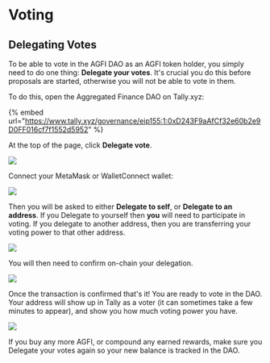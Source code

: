 # Voting

## Delegating Votes

To be able to vote in the AGFI DAO as an AGFI token holder, you simply need to do one thing: **Delegate your votes**. It's crucial you do this before proposals are started, otherwise you will not be able to vote in them.

To do this, open the Aggregated Finance DAO on Tally.xyz:

{% embed url="https://www.tally.xyz/governance/eip155:1:0xD243F9aAfCf32e60b2e9D0FF016cf7f1552d5952" %}

At the top of the page, click **Delegate vote**.

![](https://blog.aggregated.finance/content/images/2022/05/image-4.png)

Connect your MetaMask or WalletConnect wallet:

![](https://blog.aggregated.finance/content/images/2022/05/image-5.png)

Then you will be asked to either **Delegate to self**, or **Delegate to an address**. If you Delegate to yourself then **you** will need to participate in voting. If you delegate to another address, then you are transferring your voting power to that other address.

![](https://blog.aggregated.finance/content/images/2022/05/image-6.png)

You will then need to confirm on-chain your delegation.

![](https://blog.aggregated.finance/content/images/2022/05/image-12.png)

Once the transaction is confirmed that's it! You are ready to vote in the DAO. Your address will show up in Tally as a voter (it can sometimes take a few minutes to appear), and show you how much voting power you have.

![](https://blog.aggregated.finance/content/images/2022/05/image-9.png)

If you buy any more AGFI, or compound any earned rewards, make sure you Delegate your votes again so your new balance is tracked in the DAO.

